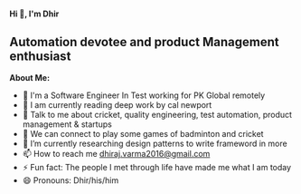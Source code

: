 ####                                                       Hi 👋, I'm Dhir
##                                         Automation devotee and product Management enthusiast


**About Me:**
 
- 🏦 I'm a Software Engineer In Test working for PK Global remotely 
- 📖 I am currently reading deep work by cal newport
- 💬 Talk to me about cricket, quality engineering, test automation, product management & startups
- 👯 We can connect to play some games of badminton and cricket
- 🌱 I’m currently researching design patterns to write frameword in more 
- 📫 How to reach me dhiraj.varma2016@gmail.com
- ⚡ Fun fact: The people I met through life have made me what I am today
- 😄 Pronouns: Dhir/his/him

